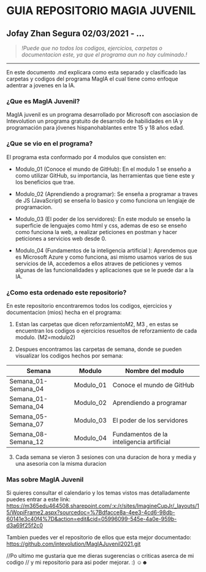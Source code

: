 # GUIA REPOSITORIO MAGIA JUVENIL
## Jofay Zhan Segura 02/03/2021 - ...
>*!Puede que no todos los codigos, ejercicios, carpetas o documentacion este, ya que el programa aun no hay culminado.!*

---

En este documento .md explicara como esta separado y clasificado las carpetas y codigos del 
programa MagIA el cual tiene como enfoque adentrar a jovenes en la IA.


### **¿Que es MagIA Juvenil?**
MagIA juvenil es un programa desarrollado por Microsoft con asociasion de Intevolution un 
programa gratuito de desarrollo de habilidades en IA y programación para jóvenes 
hispanohablantes entre 15 y 18 años edad.


### **¿Que se vio en el programa?**
El programa esta conformado por 4 modulos que consisten en:

  * Modulo_01 (Conoce el mundo de GitHub): En el modulo 1 se enseño a como utilizar GitHub, 
  su importancia, las herramientas que tiene este y los beneficios que trae.
  
  * Modulo_02 (Aprendiendo a programar): Se enseña a programar a traves de JS (JavaScript) se enseña lo basico y como funciona un lengiaje de programacion.
  
  * Modulo_03 (El poder de los servidores): En este modulo se enseño la superficie de lenguajes como html y css, ademas de eso se enseño como funciona la web, a realizar peticiones en postman y hacer peticiones a servicios web desde 0.
  
  * Modulo_04 (Fundamentos de la inteligencia artificial ): Aprendemos que es Microsoft Azure y como funciona, asi mismo usamos varios de sus servicios de IA, accedemos a ellos atraves de peticiones y vemos algunas de las funcionalidades y aplicaciones que se le puede dar a la IA.


### **¿Como esta ordenado este repositorio?**
En este repositorio encontraremos todos los codigos, ejercicios y documentacion (mios) hecha 
en el programa:

1. Estan las carpetas que dicen reforzamientoM2, M3 , en estas se encuentran los 
codigos o ejercicios resueltos de reforzamiento de cada modulo. (M2=modulo2)

2. Despues encontramos las carpetas de semana, donde se pueden visualizar los codigos hechos por semana: 

| Semana | Modulo | Nombre del modulo                         | 
|---     |---     |---            | 
| Semana_01-Semana_04 | Modulo_01 | Conoce el mundo de GitHub | 
| Semana_01-Semana_04 | Modulo_02 | Aprendiendo a programar   |
| Semana_05-Semana_07 | Modulo_03 | El poder de los servidores | 
| Semana_08-Semana_12 | Modulo_04 | Fundamentos de la inteligencia artificial |  

3. Cada semana se vieron 3 sesiones con una duracion de hora y media y una asesoria 
con la misma duracion 


### **Mas sobre MagIA Juvenil**
Si quieres consultar el calendario y los temas vistos mas detalladamente puedes entrar a este link: https://m365edu464508.sharepoint.com/:x:/r/sites/ImagineCupJr/_layouts/15/WopiFrame2.aspx?sourcedoc=%7Bdfacce8a-4ee3-4cd6-98db-60141e3c40f4%7D&action=edit&cid=05996099-545e-4a0e-959b-d3a69f25f2c0

Tambien puedes ver el repositorio de ellos que esta mejor documentado: https://github.com/intevolution/MagIAJuvenil2021.git


//Po ultimo me gustaria que me dieras sugerencias o criticas aserca de mi codigo
// y mi repositorio para asi poder mejorar. :) ☺☻
